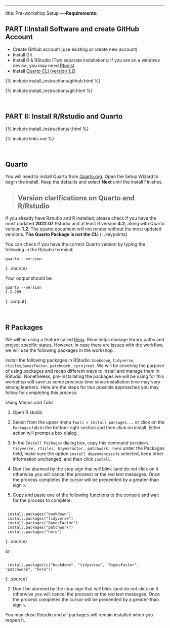 ---
title: Pre-workshop Setup
---**Requirements:**

<h2><b>PART I:Install Software and create GitHub Account</b></h2>

- Create Github account (use existing or create new account) 
- Install Git  
- Install R & RStudio (Two separate installations: if you are on a windows device, you may need <a href="https://cran.r-project.org/bin/windows/Rtools/">Rtools</a>)
- Install <a href="https://quarto.org/docs/get-started/">Quarto CLI (version 1.2)</a>


{% include install_instructions/github.html %}

{% include install_instructions/git.html %}


<br>


<h2><b>PART II: Install R/Rstudio and Quarto</b></h2>


{% include install_instructions/r.html %}

{% include links.md %}

<br>


## Quarto 

You will need to install Quarto from <a href="https://quarto.org/docs/get-started/">Quarto.org</a>. Open the Setup Wizard to begin the install.
Keep the defaults and select <b>Next</b> until the install Finishes.

> ## Version clarifications on Quarto and R/Rstudio
>
If you already have Rstudio and R installed, please check if you have the most updated <b>2022.07</b> Rstudio and at least R version <b>4.2</b>, along with Quarto version <b>1.2</b>. The quarto document will not render without the most updated versions. <b>The Quarto Package is not the CLI</b>
{: .keypoints} 


You can check if you have the correct Quarto version by typing the following in the Rstudio terminal:


~~~
quarto --version
~~~
{: .source}

Your output should be:

~~~
quarto --version
1.2.269
~~~
{: .output}

<br>

## R Packages

We will be using a feature called <a href="https://rstudio.github.io/renv/articles/renv.html">Renv</a>. Renv helps manage library paths and project specific states.
However, in case there are issues with the workflow, we will use the following packages in the workshop. 


Install the following packages in RStudio: `bookdown`, `tidyverse`, `rticles`,`BayesFactor`, `patchwork` , `rprojroot`. 
We will be covering the purpose of using packages and recap different ways to install and manage them in RStudio. Nonetheless, pre-installating the packages we will be using for this workshop will save us some precious time since installation time may vary among learners. Here are the steps for two possible approaches you may follow for completing this process: 

*Using Menus and Tabs*

1) Open R studio
2) Select from the upper menu `Tools > Install packages...` or click on the `Packages` tab in the bottom-right section and then click on install. Either action will prompt a box dialog. 
3) In the `Install Packages` dialog box, copy this command `bookdown, tidyverse, rticles, BayesFactor, patchwork, here` under the Packages field, make sure the option `install dependencies` is selected, keep other information unchanged, and then click `install`. 
4) Don't be alarmed by the stop sign that will blink (and do not click on it otherwise you will cancel the process) or the red text messages. Once the process completes the cursor will be preceeded by a greater-than sign `>`.

1) Copy and paste one of the following functions to the console and wait for the process to complete:
~~~

 install.packages("bookdown")
 install.packages("tidyverse") 
 install.packages("BayesFactor") 
 install.packages("patchwork")
 install.packages("here")

~~~
{: .source}
 
 or 

~~~
  
 install.packages(c("bookdown", "tidyverse", "BayesFactor", "patchwork", "here"))

~~~
{: .source}

2) Don't be alarmed by the stop sign that will blink (and do not click on it otherwise you will cancel the process) or the red text messages. Once the process completes the cursor will be preceeded by a greater-than sign `>`.

You may close Rstudio and all packages will remain installed when you reopen it. 
